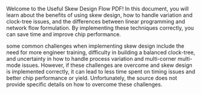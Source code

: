 Welcome to the Useful Skew Design Flow PDF! In this document, you will learn about the benefits of using skew design, how to handle variation and clock-tree issues, and the differences between linear programming and network flow formulation. By implementing these techniques correctly, you can save time and improve chip performance. 

some common challenges when implementing skew design include the need for more engineer training, difficulty in building a balanced clock-tree, and uncertainty in how to handle process variation and multi-corner multi-mode issues. However, if these challenges are overcome and skew design is implemented correctly, it can lead to less time spent on timing issues and better chip performance or yield. Unfortunately, the source does not provide specific details on how to overcome these challenges.


